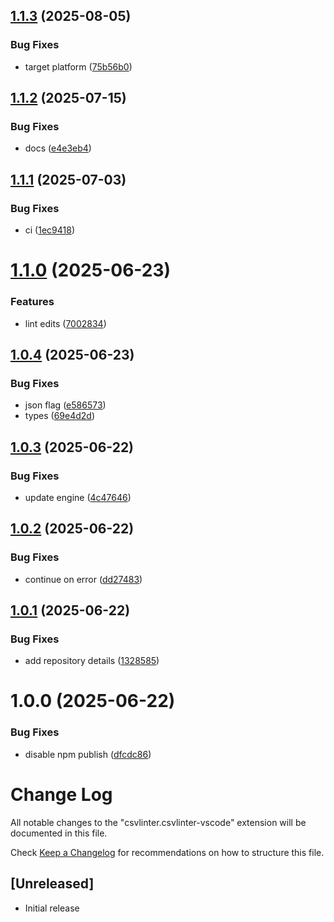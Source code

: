 ## [1.1.3](https://github.com/csvlinter/vscode-extension/compare/v1.1.2...v1.1.3) (2025-08-05)


### Bug Fixes

* target platform ([75b56b0](https://github.com/csvlinter/vscode-extension/commit/75b56b03cedb3221b6adeea226418a6ac297f79a))

## [1.1.2](https://github.com/csvlinter/vscode-extension/compare/v1.1.1...v1.1.2) (2025-07-15)


### Bug Fixes

* docs ([e4e3eb4](https://github.com/csvlinter/vscode-extension/commit/e4e3eb48fc900c08bae6b15fb8458994da8f6e5e))

## [1.1.1](https://github.com/csvlinter/vscode-extension/compare/v1.1.0...v1.1.1) (2025-07-03)


### Bug Fixes

* ci ([1ec9418](https://github.com/csvlinter/vscode-extension/commit/1ec94180f1471e6ac9be53112952358a5ffd2930))

# [1.1.0](https://github.com/csvlinter/vscode-extension/compare/v1.0.4...v1.1.0) (2025-06-23)


### Features

* lint edits ([7002834](https://github.com/csvlinter/vscode-extension/commit/7002834c29913252bce07c204ef3cbcb1b4d41b4))

## [1.0.4](https://github.com/csvlinter/vscode-extension/compare/v1.0.3...v1.0.4) (2025-06-23)


### Bug Fixes

* json flag ([e586573](https://github.com/csvlinter/vscode-extension/commit/e586573fab313da261c1b25a2b386aeba7ebabe5))
* types ([69e4d2d](https://github.com/csvlinter/vscode-extension/commit/69e4d2dfb1e0d7c1e2fa466d3b6417c9908c4a12))

## [1.0.3](https://github.com/csvlinter/vscode-extension/compare/v1.0.2...v1.0.3) (2025-06-22)


### Bug Fixes

* update engine ([4c47646](https://github.com/csvlinter/vscode-extension/commit/4c47646c322fe02236e2569fcb5044eed8796182))

## [1.0.2](https://github.com/csvlinter/vscode-extension/compare/v1.0.1...v1.0.2) (2025-06-22)


### Bug Fixes

* continue on error ([dd27483](https://github.com/csvlinter/vscode-extension/commit/dd27483e381fac9ae66abbbb5f46ac54e628e01d))

## [1.0.1](https://github.com/csvlinter/vscode-extension/compare/v1.0.0...v1.0.1) (2025-06-22)


### Bug Fixes

* add repository details ([1328585](https://github.com/csvlinter/vscode-extension/commit/1328585ac63a97ddd913eb2c0184b1a20db88bc1))

# 1.0.0 (2025-06-22)


### Bug Fixes

* disable npm publish ([dfcdc86](https://github.com/csvlinter/vscode-extension/commit/dfcdc86c0143db35575332cb1d9445d064d9c508))

# Change Log

All notable changes to the "csvlinter.csvlinter-vscode" extension will be documented in this file.

Check [Keep a Changelog](http://keepachangelog.com/) for recommendations on how to structure this file.

## [Unreleased]

- Initial release
